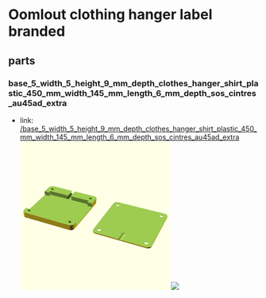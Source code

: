 # Oomlout clothing hanger label branded


## parts

### base_5_width_5_height_9_mm_depth_clothes_hanger_shirt_plastic_450_mm_width_145_mm_length_6_mm_depth_sos_cintres_au45ad_extra
* link: [/base_5_width_5_height_9_mm_depth_clothes_hanger_shirt_plastic_450_mm_width_145_mm_length_6_mm_depth_sos_cintres_au45ad_extra](base_5_width_5_height_9_mm_depth_clothes_hanger_shirt_plastic_450_mm_width_145_mm_length_6_mm_depth_sos_cintres_au45ad_extra)  
![](base_5_width_5_height_9_mm_depth_clothes_hanger_shirt_plastic_450_mm_width_145_mm_length_6_mm_depth_sos_cintres_au45ad_extra/3dpr_300.png)  ![](base_5_width_5_height_9_mm_depth_clothes_hanger_shirt_plastic_450_mm_width_145_mm_length_6_mm_depth_sos_cintres_au45ad_extra/image_300.jpg)
 
